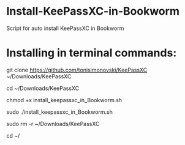 # Install-KeePassXC-in-Bookworm 
Script for auto install KeePassXC in Bookworm

# Installing in terminal commands:

  git clone https://github.com/tonisimonovski/KeePassXC ~/Downloads/KeePassXC

  cd ~/Downloads/KeePassXC

  chmod +x install_keepassxc_in_Bookworm.sh

  sudo ./install_keepassxc_in_Bookworm.sh

  sudo rm -r ~/Downloads/KeePassXC

  cd ~/
